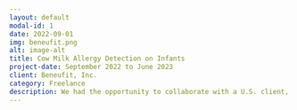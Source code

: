```yaml
---
layout: default
modal-id: 1
date: 2022-09-01
img: beneufit.png
alt: image-alt
title: Cow Milk Allergy Detection on Infants
project-date: September 2022 to June 2023
client: Beneufit, Inc.
category: Freelance
description: We had the opportunity to collaborate with a U.S. client, <a href="https://beneufit.com/about-us">Beneufit</a>, on a notable project focused on the implementation of a comprehensive solution for detecting Cow Milk Allergy (CMA) among infants. This endeavor involved the proficient application of diverse machine learning techniques. Throughout the course of this engagement, we closely collaborated with esteemed pediatricians of high repute, undertaking in-depth analysis, fine-tuning, and enhancement of the machine learning models. We are delighted to report that the project was concluded successfully, resulting in a letter of recommendation being graciously provided in acknowledgment of our contributions. If you are interested in perusing the aforementioned letter of recommendation, please feel free to contact us for further information. <br><br>Image by <a href="https://www.freepik.com/free-photo/biotechnology-specialist-laboratory-conducting-experiments_44133702.htm#query=AI%20medical&position=9&from_view=search&track=ais">Freepik</a>
---
```

